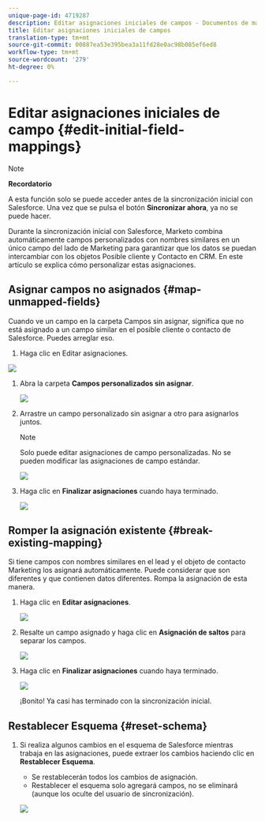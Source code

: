 ```yaml
---
unique-page-id: 4719287
description: Editar asignaciones iniciales de campos - Documentos de marketing - Documentación del producto
title: Editar asignaciones iniciales de campos
translation-type: tm+mt
source-git-commit: 00887ea53e395bea3a11fd28e0ac98b085ef6ed8
workflow-type: tm+mt
source-wordcount: '279'
ht-degree: 0%

---
```



# Editar asignaciones iniciales de campo {#edit-initial-field-mappings}

>[!NOTE]
>
>**Recordatorio**
>
>A esta función solo se puede acceder antes de la sincronización inicial con Salesforce. Una vez que se pulsa el botón **Sincronizar ahora**, ya no se puede hacer.

Durante la sincronización inicial con Salesforce, Marketo combina automáticamente campos personalizados con nombres similares en un único campo del lado de Marketing para garantizar que los datos se puedan intercambiar con los objetos Posible cliente y Contacto en CRM. En este artículo se explica cómo personalizar estas asignaciones.

## Asignar campos no asignados {#map-unmapped-fields}

Cuando ve un campo en la carpeta Campos sin asignar, significa que no está asignado a un campo similar en el posible cliente o contacto de Salesforce. Puedes arreglar eso.

1. Haga clic en Editar asignaciones.

![](assets/image2014-12-9-13-3a31-3a0.png)

1. Abra la carpeta **Campos personalizados sin asignar**.

   ![](assets/two.png)

1. Arrastre un campo personalizado sin asignar a otro para asignarlos juntos.

   >[!NOTE]
   >
   >Solo puede editar asignaciones de campo personalizadas. No se pueden modificar las asignaciones de campo estándar.

   ![](assets/three.png)

1. Haga clic en **Finalizar asignaciones** cuando haya terminado.

   ![](assets/four.png)

## Romper la asignación existente {#break-existing-mapping}

Si tiene campos con nombres similares en el lead y el objeto de contacto Marketing los asignará automáticamente. Puede considerar que son diferentes y que contienen datos diferentes. Rompa la asignación de esta manera.

1. Haga clic en **Editar asignaciones**.

   ![](assets/image2014-12-9-13-3a31-3a37.png)

1. Resalte un campo asignado y haga clic en **Asignación de saltos** para separar los campos.

   ![](assets/image2014-12-9-13-3a31-3a47.png)

1. Haga clic en **Finalizar asignaciones** cuando haya terminado.

   ![](assets/image2014-12-9-13-3a31-3a58.png)

   ¡Bonito! Ya casi has terminado con la sincronización inicial.

## Restablecer Esquema {#reset-schema}

1. Si realiza algunos cambios en el esquema de Salesforce mientras trabaja en las asignaciones, puede extraer los cambios haciendo clic en **Restablecer Esquema**.

   * Se restablecerán todos los cambios de asignación.
   * Restablecer el esquema solo agregará campos, no se eliminará (aunque los oculte del usuario de sincronización).

   ![](assets/image2014-12-9-13-3a32-3a8.png)


